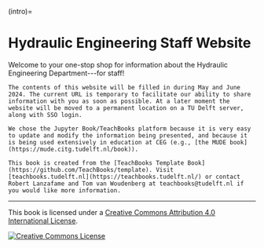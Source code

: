 (intro)=
# Hydraulic Engineering Staff Website

Welcome to your one-stop shop for information about the Hydraulic Engineering Department---for staff!

```{note}
The contents of this website will be filled in during May and June 2024. The current URL is temporary to facilitate our ability to share information with you as soon as possible. At a later moment the website will be moved to a permanent location on a TU Delft server, along with SSO login.

We chose the Jupyter Book/TeachBooks platform because it is very easy to update and modify the information being presented, and because it is being used extensively in education at CEG (e.g., [the MUDE book](https://mude.citg.tudelft.nl/book)).

This book is created from the [TeachBooks Template Book](https://github.com/TeachBooks/template). Visit [teachbooks.tudelft.nl](https://teachbooks.tudelft.nl/) or contact Robert Lanzafame and Tom van Woudenberg at teachbooks@tudelft.nl if you would like more information.
```

---

This book is licensed under a <a rel="license" href="http://creativecommons.org/licenses/by/4.0/">Creative Commons Attribution 4.0 International License</a>.

<a rel="license" href="http://creativecommons.org/licenses/by/4.0/"><img alt="Creative Commons License" style="border-width:0" src="https://i.creativecommons.org/l/by/4.0/88x31.png"/></a>
